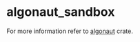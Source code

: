 # algonaut_sandbox

For more information refer to [algonaut](https://crates.io/crates/algonaut) crate.
